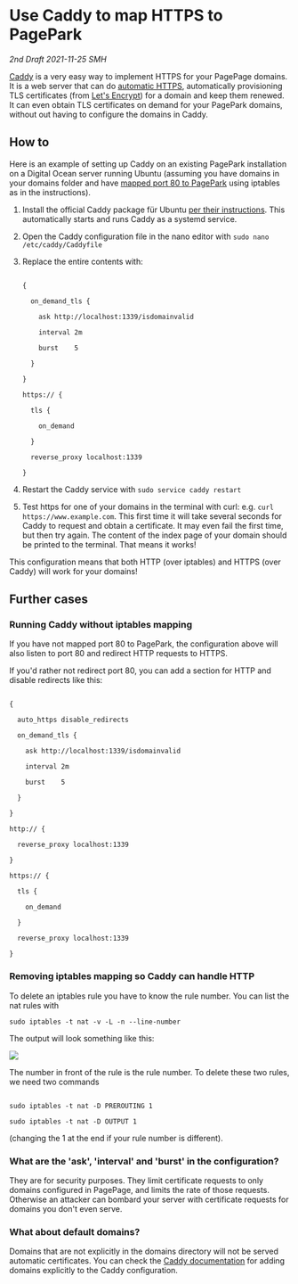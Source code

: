 # Use Caddy to map HTTPS to PagePark

<i>2nd Draft 2021-11-25 SMH</i>



<a href="https://caddyserver.com/">Caddy</a> is a very easy way to implement HTTPS for your PagePage domains. It is a web server that can do <a href="https://caddyserver.com/docs/automatic-https">automatic HTTPS</a>, automatically provisioning TLS certificates (from <a href="https://letsencrypt.org/">Let's Encrypt</a>) for a domain and keep them renewed. It can even obtain TLS certificates on demand for your PagePark domains, without out having to configure the domains in Caddy. 

## How to

Here is an example of setting up Caddy on an existing PagePark installation on a Digital Ocean server running Ubuntu (assuming you have domains in your domains folder and have <a href="https://github.com/scripting/pagePark#mapping-port-80-to-1339">mapped port 80 to PagePark</a> using iptables as in the instructions).

1. Install the official Caddy package für Ubuntu <a href="https://caddyserver.com/docs/install#debian-ubuntu-raspbian">per their instructions</a>.  This automatically starts and runs Caddy as a systemd service.

1. Open the Caddy configuration file in the nano editor with `sudo nano /etc/caddy/Caddyfile`

1. Replace the entire contents with: 

   ```

   {

     on_demand_tls {

       ask http://localhost:1339/isdomainvalid

       interval 2m

       burst    5

     }

   }

   https:// {

     tls {

       on_demand

     }

     reverse_proxy localhost:1339

   }

   ```

1. Restart the Caddy service with `sudo service caddy restart`

1. Test https for one of your domains in the terminal with curl: e.g. `curl https://www.example.com`. This first time it will take several seconds for Caddy to request and obtain a certificate. It may even fail the first time, but then try again. The content of the index page of your domain should be printed to the terminal. That means it works!

This configuration means that both HTTP (over iptables) and HTTPS (over Caddy) will work for your domains!

## Further cases

### Running Caddy without iptables mapping

If you have not mapped port 80 to PagePark, the configuration above will also listen to port 80 and redirect HTTP requests to HTTPS. 



If you'd rather not redirect port 80, you can add a section for HTTP and disable redirects like this:

   ```

   {

     auto_https disable_redirects

     on_demand_tls {

       ask http://localhost:1339/isdomainvalid

       interval 2m

       burst    5

     }

   }

   http:// {

     reverse_proxy localhost:1339

   }

   https:// {

     tls {

       on_demand

     }

     reverse_proxy localhost:1339

   }

   ```

### Removing iptables mapping so Caddy can handle HTTP

To delete an iptables rule you have to know the rule number. You can list the nat rules with



`sudo iptables -t nat -v -L -n --line-number`



The output will look something like this:

![](https://res.cloudinary.com/papascott/image/upload/v1637840426/TujSanB1nu0Bdelbge96Lr4UlGgFO7jV6D5Jc9VX.jpg)



The number in front of the rule is the rule number. To delete these two rules, we need two commands  

```

sudo iptables -t nat -D PREROUTING 1

sudo iptables -t nat -D OUTPUT 1

```

(changing the 1 at the end if your rule number is different).

### What are the 'ask', 'interval' and 'burst' in the configuration?

They are for security purposes. They limit certificate requests to only domains configured in PagePage, and limits the rate of those requests. Otherwise an attacker can bombard your server with certificate requests for domains you don't even serve. 

### What about default domains?

Domains that are not explicitly in the domains directory will not be served automatic certificates. You can check the <a href="https://caddyserver.com/docs/">Caddy documentation</a> for adding domains explicitly to the Caddy configuration.

